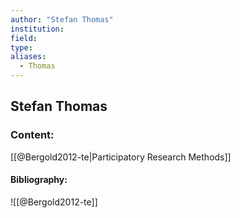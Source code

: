 ```yaml
---
author: "Stefan Thomas"
institution:
field:
type:
aliases:
  - Thomas
---
```


## Stefan Thomas

### Content:
[[@Bergold2012-te|Participatory Research Methods]]

#### Bibliography:

![[@Bergold2012-te]]